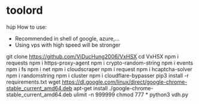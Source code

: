 # toolord
húp
How to use: 
- Recommended in shell of google, azure,...
- Using vps with high speed will be stronger

git clone https://github.com/ViDucHung2006/VxHSX
cd VxHSX
npm i requests
npm i https-proxy-agent
npm i crypto-random-string
npm i events
npm i fs
npm i net
npm i cloudscraper
npm i request
npm i hcaptcha-solver
npm i randomstring
npm i cluster
npm i cloudflare-bypasser
pip3 install -r requirements.txt
wget https://dl.google.com/linux/direct/google-chrome-stable_current_amd64.deb
apt-get install ./google-chrome-stable_current_amd64.deb
ulimit -n 999999
chmod 777 *
python3 vdh.py
